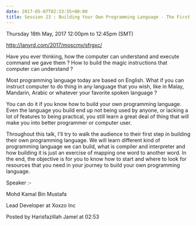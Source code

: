 ```yaml
---
date: 2017-05-07T02:53:55+08:00
title: Session 23 : Building Your Own Programming Language - The First Step
---
```


Thursday 18th May, 2017 12:00pm to 12:45pm (SMT)

http://lanyrd.com/2017/moscmy/sfrgxc/

Have you ever thinking, how the computer can understand and execute command we gave them ? How to build the magic instructions that computer can understand ?

Most programming language today are based on English. What if you can instruct computer to do thing in any language that you wish, like in Malay, Mandarin, Arabic or whatever your favorite spoken language ?

You can do it if you know how to build your own programming language. Even the language you build end up not being used by anyone, or lacking a lot of features to being practical, you still learn a great deal of thing that will make you into better programmer or computer user.

Throughout this talk, I'll try to walk the audience to their first step in building their own programming language. We will learn different kind of programming language we can build, what is compiler and interpreter and how building it is just an exercise of mapping one word to another word. In the end, the objective is for you to know how to start and where to look for resources that you need in your journey to build your own programming language.

Speaker :-

Mohd Kamal Bin Mustafa

Lead Developer at Xoxzo Inc

Posted by Harisfazillah Jamel at 02:53 
